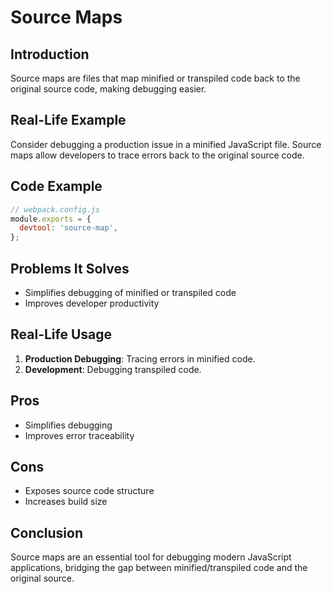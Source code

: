 # Source Maps

## Introduction
Source maps are files that map minified or transpiled code back to the original source code, making debugging easier.

## Real-Life Example
Consider debugging a production issue in a minified JavaScript file. Source maps allow developers to trace errors back to the original source code.

## Code Example
```javascript
// webpack.config.js
module.exports = {
  devtool: 'source-map',
};
```

## Problems It Solves
- Simplifies debugging of minified or transpiled code
- Improves developer productivity

## Real-Life Usage
1. **Production Debugging**: Tracing errors in minified code.
2. **Development**: Debugging transpiled code.

## Pros
- Simplifies debugging
- Improves error traceability

## Cons
- Exposes source code structure
- Increases build size

## Conclusion
Source maps are an essential tool for debugging modern JavaScript applications, bridging the gap between minified/transpiled code and the original source.
